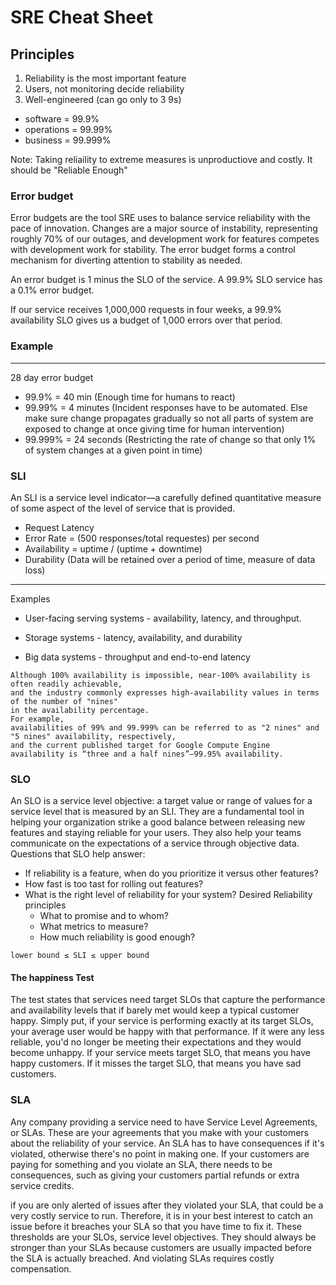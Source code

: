 # SRE Cheat Sheet

## Principles
1. Reliability is the most important feature
2. Users, not monitoring decide reliability
3. Well-engineered (can go only to 3 9s)
 - software = 99.9%
 - operations = 99.99%
 - business = 99.999%
 
Note: Taking reliaility to extreme measures is unproductiove and costly. It should be "Reliable Enough"

### Error budget
Error budgets are the tool SRE uses to balance service reliability with the pace of innovation. Changes are a major source of instability, 
representing roughly 70% of our outages, and development work for features competes with development work for stability. 
The error budget forms a control mechanism for diverting attention to stability as needed.

An error budget is 1 minus the SLO of the service. A 99.9% SLO service has a 0.1% error budget.

If our service receives 1,000,000 requests in four weeks, a 99.9% availability SLO gives us a budget of 1,000 errors over that period.

### Example
---
28 day error budget
- 99.9% = 40 min (Enough time for humans to react)
- 99.99% = 4 minutes 
(Incident responses have to be automated. 
Else make sure change propagates gradually so not all parts of system 
are exposed to change at once giving time for human intervention)
- 99.999% = 24 seconds (Restricting the rate of change so that only 1% of system changes at a given point in time)

### SLI
An SLI is a service level indicator—a carefully defined quantitative measure of some aspect of the level of service that is provided.
- Request Latency
- Error Rate = (500 responses/total requestes) per second
- Availability = uptime / (uptime + downtime)
- Durability (Data will be retained over a period of time, measure of data loss)

---
Examples

- User-facing serving systems - availability, latency, and throughput.

- Storage systems - latency, availability, and durability

- Big data systems - throughput and end-to-end latency

```
Although 100% availability is impossible, near-100% availability is often readily achievable, 
and the industry commonly expresses high-availability values in terms of the number of "nines" 
in the availability percentage. 
For example, 
availabilities of 99% and 99.999% can be referred to as "2 nines" and "5 nines" availability, respectively, 
and the current published target for Google Compute Engine availability is “three and a half nines”—99.95% availability.
```

### SLO
An SLO is a service level objective: a target value or range of values for a service level that is measured by an SLI.
They are a fundamental tool in helping your organization strike a good balance between releasing new features and staying reliable for your users. 
They also help your teams communicate on the expectations of a service through objective data.
Questions that SLO help answer:
- If reliability is a feature, when do you prioritize it versus other features?
- How fast is too tast for rolling out features?
- What is the right level of reliability for your system?
  Desired Reliability principles
  - What to promise and to whom?
  - What metrics to measure?
  - How much reliability is good enough?
  
```
lower bound ≤ SLI ≤ upper bound
```
#### The happiness Test
The test states that services need target SLOs that capture the performance and availability levels that if barely met would keep a typical customer happy. Simply put, if your service is performing exactly at its target SLOs, your average user would be happy with that performance. If it were any less reliable, you'd no longer be meeting their expectations and they would become unhappy. If your service meets target SLO, that means you have happy customers. If it misses the target SLO, that means you have sad customers. 

### SLA
Any company providing a service need to have Service Level Agreements, or SLAs. These are your agreements that you make with your customers about the reliability of your service. An SLA has to have consequences if it's violated, otherwise there's no point in making one. If your customers are paying for something and you violate an SLA, there needs to be consequences, such as giving your customers partial refunds or extra service credits.

if you are only alerted of issues after they violated your SLA, that could be a very costly service to run. Therefore, it is in your best interest to catch an issue before it breaches your SLA so that you have time to fix it. These thresholds are your SLOs, service level objectives. They should always be stronger than your SLAs because customers are usually impacted before the SLA is actually breached. And violating SLAs requires costly compensation. 

